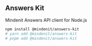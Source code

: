 ## Answers Kit

Mindenit Answers API client for Node.js

```sh
npm install @mindenit/answers-kit
# yarn add @mindenit/answers-kit
# pnpm add @mindenit/answers-kit
```
